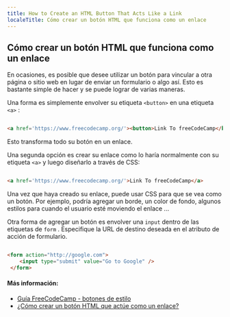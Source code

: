 ```yaml
---
title: How to Create an HTML Button That Acts Like a Link
localeTitle: Cómo crear un botón HTML que funciona como un enlace
---
```

## Cómo crear un botón HTML que funciona como un enlace

En ocasiones, es posible que desee utilizar un botón para vincular a otra página o sitio web en lugar de enviar un formulario o algo así. Esto es bastante simple de hacer y se puede lograr de varias maneras.

Una forma es simplemente envolver su etiqueta `<button>` en una etiqueta `<a>` :

```html

<a href='https://www.freecodecamp.org/'><button>Link To freeCodeCamp</button></a> 
```

Esto transforma todo su botón en un enlace.

Una segunda opción es crear su enlace como lo haría normalmente con su etiqueta `<a>` y luego diseñarlo a través de CSS:

```html

<a href='https://www.freecodecamp.org/'>Link To freeCodeCamp</a> 
```

Una vez que haya creado su enlace, puede usar CSS para que se vea como un botón. Por ejemplo, podría agregar un borde, un color de fondo, algunos estilos para cuando el usuario esté moviendo el enlace ...

Otra forma de agregar un botón es envolver una `input` dentro de las etiquetas de `form` . Especifique la URL de destino deseada en el atributo de acción de formulario.

```html

<form action="http://google.com"> 
    <input type="submit" value="Go to Google" /> 
 </form> 
```

#### Más información:

*   [Guía FreeCodeCamp - botones de estilo](https://guide.freecodecamp.org/css/css-buttons/)
*   [¿Cómo crear un botón HTML que actúe como un enlace?](https://stackoverflow.com/questions/2906582/how-to-create-an-html-button-that-acts-like-a-link)